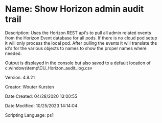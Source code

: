 ﻿# Name: Show Horizon admin audit trail

Description: Uses the Horizon REST api's to pull all admin related events from the Horizon Event database for all pods. If there is no cloud pod setup it will only process the local pod. After pulling the events it will translate the id's for the various objects to names to show the proper names where needed.

Output is displayed in the console but also saved to a default location of c:windows\temp\CU_Horizon_audit_log.csv

Version: 4.8.21

Creator: Wouter Kursten

Date Created: 04/28/2020 13:00:55

Date Modified: 10/25/2023 14:14:04

Scripting Language: ps1

